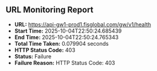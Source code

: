 ## URL Monitoring Report

- **URL:** https://api-gw1-prod1.fisglobal.com/gw/v1/health
- **Start Time:** 2025-10-04T22:50:24.685439
- **End Time:** 2025-10-04T22:50:24.765343
- **Total Time Taken:** 0.079904 seconds
- **HTTP Status Code:** 403
- **Status:** Failure
- **Failure Reason:** HTTP Status Code: 403
